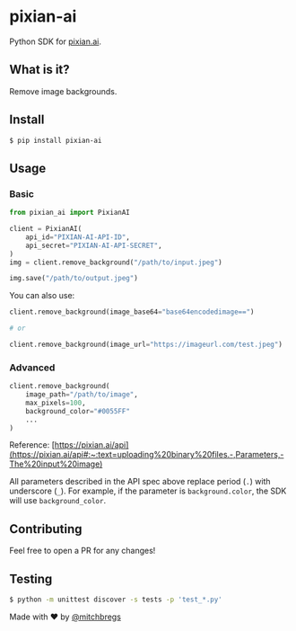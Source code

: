 # pixian-ai

Python SDK for [pixian.ai](https://pixian.ai/).

## What is it?

Remove image backgrounds.

## Install

```bash
$ pip install pixian-ai
```

## Usage

### Basic

```python
from pixian_ai import PixianAI

client = PixianAI(
    api_id="PIXIAN-AI-API-ID",
    api_secret="PIXIAN-AI-API-SECRET",
)
img = client.remove_background("/path/to/input.jpeg")

img.save("/path/to/output.jpeg")
```

You can also use:

```python
client.remove_background(image_base64="base64encodedimage==")

# or

client.remove_background(image_url="https://imageurl.com/test.jpeg")
```

### Advanced

```python
client.remove_background(
    image_path="/path/to/image",
    max_pixels=100,
    background_color="#0055FF"
    ...
)
```

Reference: [https://pixian.ai/api](https://pixian.ai/api#:~:text=uploading%20binary%20files.-,Parameters,-The%20input%20image)

All parameters described in the API spec above replace period (`.`) with underscore (`_`). For example, if the parameter is `background.color`, the SDK will use `background_color`.

## Contributing

Feel free to open a PR for any changes!

## Testing

```bash
$ python -m unittest discover -s tests -p 'test_*.py'
```

Made with ❤️ by [@mitchbregs](https://twitter.com/mitchbregs)
